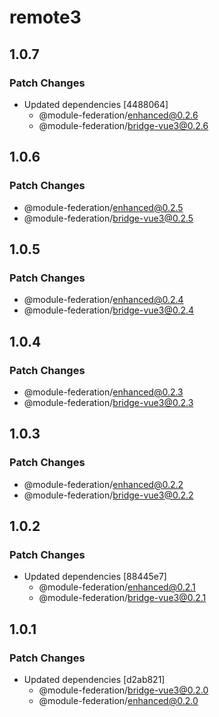 # remote3

## 1.0.7

### Patch Changes

- Updated dependencies [4488064]
  - @module-federation/enhanced@0.2.6
  - @module-federation/bridge-vue3@0.2.6

## 1.0.6

### Patch Changes

- @module-federation/enhanced@0.2.5
- @module-federation/bridge-vue3@0.2.5

## 1.0.5

### Patch Changes

- @module-federation/enhanced@0.2.4
- @module-federation/bridge-vue3@0.2.4

## 1.0.4

### Patch Changes

- @module-federation/enhanced@0.2.3
- @module-federation/bridge-vue3@0.2.3

## 1.0.3

### Patch Changes

- @module-federation/enhanced@0.2.2
- @module-federation/bridge-vue3@0.2.2

## 1.0.2

### Patch Changes

- Updated dependencies [88445e7]
  - @module-federation/enhanced@0.2.1
  - @module-federation/bridge-vue3@0.2.1

## 1.0.1

### Patch Changes

- Updated dependencies [d2ab821]
  - @module-federation/bridge-vue3@0.2.0
  - @module-federation/enhanced@0.2.0
